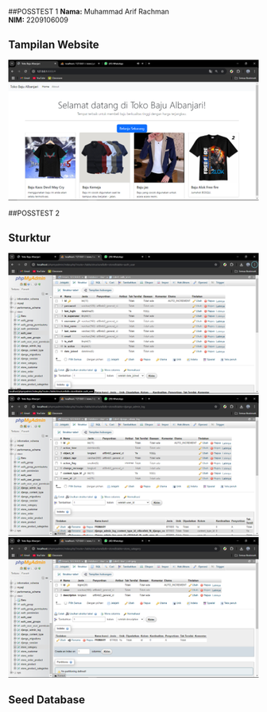 ##POSSTEST 1
**Nama:** Muhammad Arif Rachman  
**NIM:** 2209106009

## Tampilan Website

![Tampilan Website](screenShots/web/tampilan.png)

##POSSTEST 2
## Sturktur

![Struktur Database](screenShots/struktur/auth_user.png)
![Struktur Database](screenShots/struktur/django_admin_log.png)
![Struktur Database](screenShots/struktur/store_category.png)


## Seed Database
